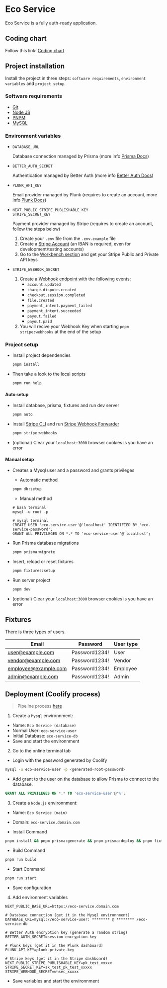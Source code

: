 # Eco Service

Eco Service is a fully auth-ready application.

## Coding chart

Follow this link: [Coding chart](https://github.com/nansphilip/EcoService/blob/main/coding-chart.md)

## Project installation

Install the project in three steps: `software requirements`, `environment variables` and `project setup`.

### Software requirements

- [Git](https://git-scm.com/downloads)
- [Node JS](https://nodejs.org/en/download/package-manager/current)
- [PNPM](https://pnpm.io/fr/installation)
- [MySQL](https://dev.mysql.com/downloads/installer)

### Environment variables

- `DATABASE_URL`

    Database connection managed by Prisma (more info [Prisma Docs](https://www.prisma.io/docs/getting-started/setup-prisma/add-to-existing-project/relational-databases/connect-your-database-typescript-mysql))

- `BETTER_AUTH_SECRET`

    Authentication managed by Better Auth (more info [Better Auth Docs](https://www.better-auth.com/docs/installation))

- `PLUNK_API_KEY`

    Email provider managed by Plunk (requires to create an account, more info [Plunk Docs](https://docs.useplunk.com/getting-started/introduction))

- `NEXT_PUBLIC_STRIPE_PUBLISHABLE_KEY` \
  `STRIPE_SECRET_KEY`

    Payment provider managed by Stripe (requires to create an account, follow the steps below)

    1. Create your `.env` file from the `.env.example` file
    2. Create a [Stripe Account](https://dashboard.stripe.com) (an IBAN is required, even for development/testing accounts)
    3. Go to the [Workbench section](https://dashboard.stripe.com/test/workbench/overview) and get your Stripe Public and Private API keys

- `STRIPE_WEBHOOK_SECRET`
    1. Create a [Webhook endpoint](https://dashboard.stripe.com/test/workbench/webhooks) with the following events:
        - `account.updated`
        - `charge.dispute.created`
        - `checkout.session.completed`
        - `file.created`
        - `payment_intent.payment_failed`
        - `payment_intent.succeeded`
        - `payout.failed`
        - `payout.paid`
    2. You will recive your Webhook Key when starting `pnpm stripe:webhooks` at the end of the setup

### Project setup

- Install project dependencies

    ```bash
    pnpm install
    ```

- Then take a look to the local scripts

    ```bash
    pnpm run help
    ```

#### Auto setup

- Install database, prisma, fixtures and run dev server

    ```bash
    pnpm auto
    ```

- Install [Stripe CLI](https://docs.stripe.com/stripe-cli) and run [Stripe Webhook Forwarder](https://docs.stripe.com/webhooks/quickstart)

    ```bash
    pnpm stripe:webhooks
    ```

- (optional) Clear your `localhost:3000` browser cookies is you have an error

#### Manual setup

- Creates a Mysql user and a password and grants privileges

    - Automatic method

    ```bash
    pnpm db:setup
    ```

    - Manual method

    ```
    # bash terminal
    mysql -u root -p

    # mysql terminal
    CREATE USER 'eco-service-user'@'localhost' IDENTIFIED BY 'eco-service-password';
    GRANT ALL PRIVILEGES ON *.* TO 'eco-service-user'@'localhost';
    ```

- Run Prisma database migrations

    ```bash
    pnpm prisma:migrate
    ```

- Insert, reload or reset fixtures

    ```bash
    pnpm fixtures:setup
    ```

- Run server project

    ```bash
    pnpm dev
    ```

- (optional) Clear your `localhost:3000` browser cookies is you have an error

## Fixtures

There is three types of users.

| Email                | Password      | User type |
| -------------------- | ------------- | --------- |
| user@example.com     | Password1234! | User      |
| vendor@example.com   | Password1234! | Vendor    |
| employee@example.com | Password1234! | Employee  |
| admin@example.com    | Password1234! | Admin     |

## Deployment (Coolify process)

> Pipeline process [here](https://github.com/nansphilip/EcoService/tree/main/.github/README.md)

1. Create a `Mysql` environnment:

- Name: `Eco Service (database)`
- Normal User: `eco-service-user`
- Initial Database: `eco-service-db`
- Save and start the environnment

2. Go to the online terminal tab

- Login with the password generated by Coolify

```bash
mysql -u eco-service-user -p <generated-root-password>
```

- Add grant to the user on the database to allow Prisma to connect to the database.

```sql
GRANT ALL PRIVILEGES ON *.* TO 'eco-service-user'@'%';
```

3. Create a `Node.js` environnment:

- Name: `Eco Service (main)`
- Domain: `eco-service.domain.com`

- Install Command

```bash
pnpm install && pnpm prisma:generate && pnpm prisma:deploy && pnpm fixtures:reload # do not add reload in prod
```

- Build Command

```bash
pnpm run build
```

- Start Command

```bash
pnpm run start
```

- Save configuration

4. Add environment variables

```env
NEXT_PUBLIC_BASE_URL=https://eco-service.domain.com

# Database connection (get it in the Mysql environnment)
DATABASE_URL=mysql://eco-service-user: ******** @ ******** /eco-service-db

# Better Auth encryption key (generate a random string)
BETTER_AUTH_SECRET=session-encryption-key

# Plunk keys (get it in the Plunk dashboard)
PLUNK_API_KEY=plunk-private-key

# Stripe keys (get it in the Stripe dashboard)
NEXT_PUBLIC_STRIPE_PUBLISHABLE_KEY=pk_test_xxxxx
STRIPE_SECRET_KEY=sk_test_pk_test_xxxxx
STRIPE_WEBHOOK_SECRET=whsec_xxxxx
```

- Save variables and start the environnment
